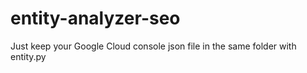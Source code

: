# entity-analyzer-seo

Just keep your Google Cloud console json file in the same folder with entity.py 
